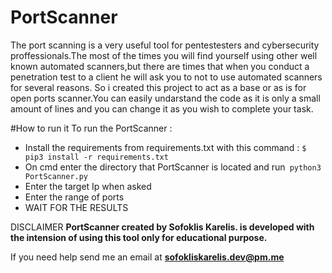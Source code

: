 # PortScanner
<p>The port scanning is a very useful tool for pentestesters and cybersecurity proffessionals.The most of the times you will find yourself using other well known
automated scanners,but there are times that when you conduct a penetration test to a client he will ask you to not to use automated scanners for several reasons.
So i created this project to act as a base or as is for open ports scanner.You can easily undarstand the code as it is only a small amount of lines and you can change it as you wish to complete your task.</p>

#How to run it
To run the PortScanner :
<ul>
<li>Install the requirements from requirements.txt with this command : <code>$ pip3 install -r requirements.txt</code></li>

<li>On cmd enter the directory that PortScanner is located and run<code> python3 PortScanner.py</code></li>

<li>Enter the target Ip when asked</li>

<li>Enter the range of ports</li>

<li>WAIT FOR THE RESULTS</li>
</ul>
DISCLAIMER
<b>PortScanner created by Sofoklis Karelis. is developed with the intension of using this tool only for educational purpose.</b>

If you need help send me an email at <b>sofokliskarelis.dev@pm.me</b>


